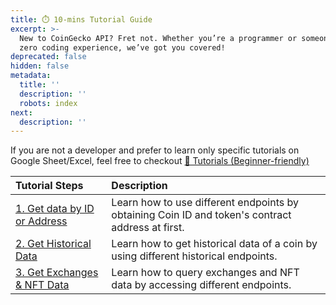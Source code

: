 ```yaml
---
title: ⏱️ 10-mins Tutorial Guide
excerpt: >-
  New to CoinGecko API? Fret not. Whether you’re a programmer or someone with
  zero coding experience, we’ve got you covered!
deprecated: false
hidden: false
metadata:
  title: ''
  description: ''
  robots: index
next:
  description: ''
---
```

If you are not a developer and prefer to learn only specific tutorials on Google Sheet/Excel, feel free to checkout [👶 Tutorials (Beginner-friendly)](/docs/tutorials-beginner-friendly)

| Tutorial Steps                                                    | Description                                                                                      |
| :---------------------------------------------------------------- | :----------------------------------------------------------------------------------------------- |
| [1. Get data by ID or Address](/docs/1-get-data-by-id-or-address) | Learn how to use different endpoints by obtaining Coin ID and token's contract address at first. |
| [2. Get Historical Data](/docs/2-get-historical-data)             | Learn how to get historical data of a coin by using different historical endpoints.              |
| [3. Get Exchanges & NFT Data](/docs/3-get-exchanges-nft-data)     | Learn how to query exchanges and NFT data by accessing different endpoints.                      |
